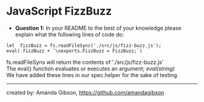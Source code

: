 # JavaScript FizzBuzz

- <b>Question 1:</b> In your README to the best of your knowledge please explain what the following lines of code do:
```
let  fizzBuzz = fs.readFileSync('./src/js/fizz-buzz.js');
eval( fizzBuzz + `\nexports.FizzBuzz = FizzBuzz;`)
```

fs.readFileSyns will return the contents of './src/js/fizz-buzz.js' <br>
The eval() function evaluates or executes an argument; *eval(string)* <br>
We have added these lines in our spec.helper for the sake of testing.




******
created by: Amanda Gibson, https://github.com/amandagibson